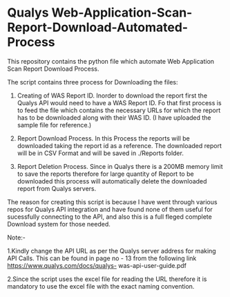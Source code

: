 # Qualys Web-Application-Scan-Report-Download-Automated-Process
This repository contains the python file which automate Web Application Scan Report Download Process.

The script contains three process for Downloading the files:

  1. Creating of WAS Report ID.
      Inorder to download the report first the Qualys API would need to have a WAS Report ID. Fo that first process is to feed the file which contains the necessary URLs for which       the report has to be downloaded along with their WAS ID. (I have uploaded the sample file for reference.)
      
  2. Report Download Process.
      In this Process the reports will be downloaded taking the report id as a reference. The downloaded report will be in CSV Format and will be saved in ./Reports folder.
  
  3. Report Deletion Process.
      Since in Qualys there is a 200MB memory limit to save the reports therefore for large quantity of Report to be downloaded this process will automatically delete the               downloaded report from Qualys servers.
      
The reason for creating this script is because I have went through various repos for Qualys API integration and have found none of them useful for sucessfully connecting to the API, and also this is a full fleged complete Download system for those needed.

Note:- 

  1.Kindly change the API URL as per the Qualys server address for making API Calls. This can be found in page no - 13 from the following link https://www.qualys.com/docs/qualys-      was-api-user-guide.pdf
  
  2.Since the script uses the excel file for reading the URL therefore it is mandatory to use the excel file with the exact naming convention.

